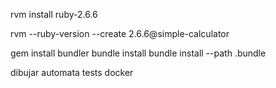 rvm install ruby-2.6.6

rvm --ruby-version --create 2.6.6@simple-calculator

gem install bundler
bundle install
bundle install --path .bundle

dibujar automata
tests
docker
